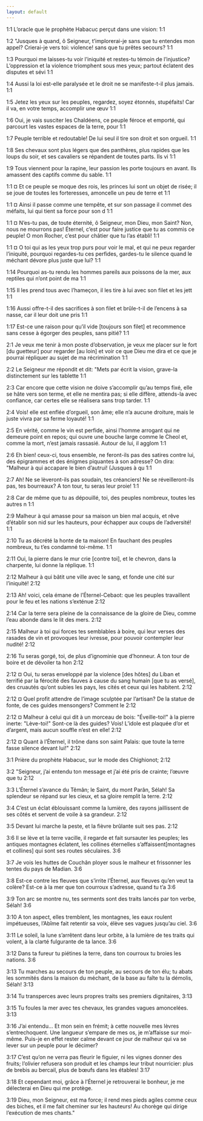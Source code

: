 ```yaml
---
layout: default
---
```


<span class="marginnote nb" label="1:1" name="1:1">1:1</span><span style="display:none">¤1:1¤</span>
 L’oracle que le prophète Habacuc perçut dans une vision:
<span class="marginnote nb" label="1:1" name="1:1">1:1</span><span style="display:none">¤1:1¤</span>

<span class="marginnote nb" label="1:2" name="1:2">1:2</span><span style="display:none">¤1:2¤</span>
 "Jusques à quand, ô Seigneur, t’implorerai-je sans que tu entendes mon appel? Crierai-je vers toi: violence! sans que tu prêtes secours?
<span class="marginnote nb" label="1:1" name="1:1">1:1</span><span style="display:none">¤1:1¤</span>

<span class="marginnote nb" label="1:3" name="1:3">1:3</span><span style="display:none">¤1:3¤</span>
 Pourquoi me laisses-tu voir l’iniquité et restes-tu témoin de l’injustice? L’oppression et la violence triomphent sous mes yeux; partout éclatent des disputes et sévi
<span class="marginnote nb" label="1:1" name="1:1">1:1</span><span style="display:none">¤1:1¤</span>

<span class="marginnote nb" label="1:4" name="1:4">1:4</span><span style="display:none">¤1:4¤</span>
 Aussi la loi est-elle paralysée et le droit ne se manifeste-t-il plus jamais.
<span class="marginnote nb" label="1:1" name="1:1">1:1</span><span style="display:none">¤1:1¤</span>

<span class="marginnote nb" label="1:5" name="1:5">1:5</span><span style="display:none">¤1:5¤</span>
 Jetez les yeux sur les peuples, regardez, soyez étonnés, stupéfaits! Car il va, en votre temps, accomplir une œuv
<span class="marginnote nb" label="1:1" name="1:1">1:1</span><span style="display:none">¤1:1¤</span>

<span class="marginnote nb" label="1:6" name="1:6">1:6</span><span style="display:none">¤1:6¤</span>
Oui, je vais susciter les Chaldéens, ce peuple féroce et emporté, qui parcourt les vastes espaces de la terre, pour
<span class="marginnote nb" label="1:1" name="1:1">1:1</span><span style="display:none">¤1:1¤</span>

<span class="marginnote nb" label="1:7" name="1:7">1:7</span><span style="display:none">¤1:7¤</span>
Peuple terrible et redoutable! De lui seul il tire son droit et son orgueil.
<span class="marginnote nb" label="1:1" name="1:1">1:1</span><span style="display:none">¤1:1¤</span>

<span class="marginnote nb" label="1:8" name="1:8">1:8</span><span style="display:none">¤1:8¤</span>
Ses chevaux sont plus légers que des panthères, plus rapides que les loups du soir, et ses cavaliers se répandent de toutes parts. Ils vi
<span class="marginnote nb" label="1:1" name="1:1">1:1</span><span style="display:none">¤1:1¤</span>

<span class="marginnote nb" label="1:9" name="1:9">1:9</span><span style="display:none">¤1:9¤</span>
Tous viennent pour la rapine, leur passion les porte toujours en avant. Ils amassent des captifs comme du sable.
<span class="marginnote nb" label="1:1" name="1:1">1:1</span><span style="display:none">¤1:1¤</span>

<span class="marginnote nb" label="1:1" name="1:1">1:1</span><span style="display:none">¤1:1¤</span>
¤ Et ce peuple se moque des rois, les princes lui sont un objet de risée; il se joue de toutes les forteresses, amoncelle un peu de terre et
<span class="marginnote nb" label="1:1" name="1:1">1:1</span><span style="display:none">¤1:1¤</span>

<span class="marginnote nb" label="1:1" name="1:1">1:1</span><span style="display:none">¤1:1¤</span>
¤ Ainsi il passe comme une tempête, et sur son passage il commet des méfaits, lui qui tient sa force pour son d
<span class="marginnote nb" label="1:1" name="1:1">1:1</span><span style="display:none">¤1:1¤</span>

<span class="marginnote nb" label="1:1" name="1:1">1:1</span><span style="display:none">¤1:1¤</span>
¤ N’es-tu pas, de toute éternité, ô Seigneur, mon Dieu, mon Saint? Non, nous ne mourrons pas! Éternel, c’est pour faire justice que tu as commis ce peuple! O mon Rocher, c’est pour châtier que tu l’as établi!
<span class="marginnote nb" label="1:1" name="1:1">1:1</span><span style="display:none">¤1:1¤</span>

<span class="marginnote nb" label="1:1" name="1:1">1:1</span><span style="display:none">¤1:1¤</span>
¤ O toi qui as les yeux trop purs pour voir le mal, et qui ne peux regarder l’iniquité, pourquoi regardes-tu ces perfides, gardes-tu le silence quand le méchant dévore plus juste que lui?
<span class="marginnote nb" label="1:1" name="1:1">1:1</span><span style="display:none">¤1:1¤</span>

<span class="marginnote nb" label="1:14" name="1:14">1:14</span><span style="display:none">¤1:14¤</span>
 Pourquoi as-tu rendu les hommes pareils aux poissons de la mer, aux reptiles qui n’ont point de ma
<span class="marginnote nb" label="1:1" name="1:1">1:1</span><span style="display:none">¤1:1¤</span>

<span class="marginnote nb" label="1:15" name="1:15">1:15</span><span style="display:none">¤1:15¤</span>
 Il les prend tous avec l’hameçon, il les tire à lui avec son filet et les jett
<span class="marginnote nb" label="1:1" name="1:1">1:1</span><span style="display:none">¤1:1¤</span>

<span class="marginnote nb" label="1:16" name="1:16">1:16</span><span style="display:none">¤1:16¤</span>
 Aussi offre-t-il des sacrifices à son filet et brûle-t-il de l’encens à sa nasse, car il leur doit une pris
<span class="marginnote nb" label="1:1" name="1:1">1:1</span><span style="display:none">¤1:1¤</span>

<span class="marginnote nb" label="1:17" name="1:17">1:17</span><span style="display:none">¤1:17¤</span>
 Est-ce une raison pour qu’il vide [toujours son filet] et recommence sans cesse à égorger des peuples, sans pitié?
<span class="marginnote nb" label="1:1" name="1:1">1:1</span><span style="display:none">¤1:1¤</span>

<span class="marginnote nb" label="2:1" name="2:1">2:1</span><span style="display:none">¤2:1¤</span>
Je veux me tenir à mon poste d’observation, je veux me placer sur le fort [du guetteur] pour regarder [au loin] et voir ce que Dieu me dira et ce que je pourrai répliquer au sujet de ma récrimination
<span class="marginnote nb" label="1:1" name="1:1">1:1</span><span style="display:none">¤1:1¤</span>

<span class="marginnote nb" label="2:2" name="2:2">2:2</span><span style="display:none">¤2:2¤</span>
Le Seigneur me répondit et dit: "Mets par écrit la vision, grave-la distinctement sur les tablette
<span class="marginnote nb" label="1:1" name="1:1">1:1</span><span style="display:none">¤1:1¤</span>

<span class="marginnote nb" label="2:3" name="2:3">2:3</span><span style="display:none">¤2:3¤</span>
 Car encore que cette vision ne doive s’accomplir qu’au temps fixé, elle se hâte vers son terme, et elle ne mentira pas; si elle diffère, attends-la avec confiance, car certes elle se réalisera sans trop tarder.
<span class="marginnote nb" label="1:1" name="1:1">1:1</span><span style="display:none">¤1:1¤</span>

<span class="marginnote nb" label="2:4" name="2:4">2:4</span><span style="display:none">¤2:4¤</span>
 Vois! elle est enflée d’orgueil, son âme; elle n’a aucune droiture, mais le juste vivra par sa ferme loyauté!
<span class="marginnote nb" label="1:1" name="1:1">1:1</span><span style="display:none">¤1:1¤</span>

<span class="marginnote nb" label="2:5" name="2:5">2:5</span><span style="display:none">¤2:5¤</span>
 En vérité, comme le vin est perfide, ainsi l’homme arrogant qui ne demeure point en repos; qui ouvre une bouche large comme le Cheol et, comme la mort, n’est jamais rassasié. Autour de lui, il agglom
<span class="marginnote nb" label="1:1" name="1:1">1:1</span><span style="display:none">¤1:1¤</span>

<span class="marginnote nb" label="2:6" name="2:6">2:6</span><span style="display:none">¤2:6¤</span>
 Eh bien! ceux-ci, tous ensemble, ne feront-ils pas des satires contre lui, des épigrammes et des énigmes piquantes à son adresse? On dira: "Malheur à qui accapare le bien d’autrui! (Jusques à qu
<span class="marginnote nb" label="1:1" name="1:1">1:1</span><span style="display:none">¤1:1¤</span>

<span class="marginnote nb" label="2:7" name="2:7">2:7</span><span style="display:none">¤2:7¤</span>
Ah! Ne se lèveront-ils pas soudain, tes créanciers! Ne se réveilleront-ils pas, tes bourreaux? A ton tour, tu seras leur proie!
<span class="marginnote nb" label="1:1" name="1:1">1:1</span><span style="display:none">¤1:1¤</span>

<span class="marginnote nb" label="2:8" name="2:8">2:8</span><span style="display:none">¤2:8¤</span>
Car de même que tu as dépouillé, toi, des peuples nombreux, toutes les autres n
<span class="marginnote nb" label="1:1" name="1:1">1:1</span><span style="display:none">¤1:1¤</span>

<span class="marginnote nb" label="2:9" name="2:9">2:9</span><span style="display:none">¤2:9¤</span>
Malheur à qui amasse pour sa maison un bien mal acquis, et rêve d’établir son nid sur les hauteurs, pour échapper aux coups de l’adversité!
<span class="marginnote nb" label="1:1" name="1:1">1:1</span><span style="display:none">¤1:1¤</span>

<span class="marginnote nb" label="2:10" name="2:10">2:10</span><span style="display:none">¤2:10¤</span>
 Tu as décrété la honte de ta maison! En fauchant des peuples nombreux, tu t’es condamné toi-même.
<span class="marginnote nb" label="1:1" name="1:1">1:1</span><span style="display:none">¤1:1¤</span>

<span class="marginnote nb" label="2:11" name="2:11">2:11</span><span style="display:none">¤2:11¤</span>
 Oui, la pierre dans le mur crie [contre toi], et le chevron, dans la charpente, lui donne la réplique.
<span class="marginnote nb" label="1:1" name="1:1">1:1</span><span style="display:none">¤1:1¤</span>

<span class="marginnote nb" label="2:12" name="2:12">2:12</span><span style="display:none">¤2:12¤</span>
 Malheur à qui bâtit une ville avec le sang, et fonde une cité sur l’iniquité!
<span class="marginnote nb" label="2:12" name="2:12">2:12</span><span style="display:none">¤2:12¤</span>

<span class="marginnote nb" label="2:13" name="2:13">2:13</span><span style="display:none">¤2:13¤</span>
 Ah! voici, cela émane de l’Éternel-Cebaot: que les peuples travaillent pour le feu et les nations s’exténue
<span class="marginnote nb" label="2:12" name="2:12">2:12</span><span style="display:none">¤2:12¤</span>

<span class="marginnote nb" label="2:14" name="2:14">2:14</span><span style="display:none">¤2:14¤</span>
 Car la terre sera pleine de la connaissance de la gloire de Dieu, comme l’eau abonde dans le lit des mers.
<span class="marginnote nb" label="2:12" name="2:12">2:12</span><span style="display:none">¤2:12¤</span>

<span class="marginnote nb" label="2:15" name="2:15">2:15</span><span style="display:none">¤2:15¤</span>
 Malheur à toi qui forces tes semblables à boire, qui leur verses des rasades de vin et provoques leur ivresse, pour pouvoir contempler leur nudité!
<span class="marginnote nb" label="2:12" name="2:12">2:12</span><span style="display:none">¤2:12¤</span>

<span class="marginnote nb" label="2:16" name="2:16">2:16</span><span style="display:none">¤2:16¤</span>
 Tu seras gorgé, toi, de plus d’ignominie que d’honneur. A ton tour de boire et de dévoiler ta hon
<span class="marginnote nb" label="2:12" name="2:12">2:12</span><span style="display:none">¤2:12¤</span>

<span class="marginnote nb" label="2:12" name="2:12">2:12</span><span style="display:none">¤2:12¤</span>
¤ Oui, tu seras enveloppé par la violence [des hôtes] du Liban et terrifié par la férocité des fauves à cause du sang humain [que tu as versé], des cruautés qu’ont subies les pays, les cités et ceux qui les habitent.
<span class="marginnote nb" label="2:12" name="2:12">2:12</span><span style="display:none">¤2:12¤</span>

<span class="marginnote nb" label="2:12" name="2:12">2:12</span><span style="display:none">¤2:12¤</span>
¤ Quel profit attendre de l’image sculptée par l’artisan? De la statue de fonte, de ces guides mensongers? Comment le
<span class="marginnote nb" label="2:12" name="2:12">2:12</span><span style="display:none">¤2:12¤</span>

<span class="marginnote nb" label="2:12" name="2:12">2:12</span><span style="display:none">¤2:12¤</span>
¤ Malheur à celui qui dit à un morceau de bois: "Éveille-toi!" à la pierre inerte: "Lève-toi!" Sont-ce là des guides? Vois! L’idole est plaquée d’or et d’argent, mais aucun souffle n’est en elle!
<span class="marginnote nb" label="2:12" name="2:12">2:12</span><span style="display:none">¤2:12¤</span>

<span class="marginnote nb" label="2:12" name="2:12">2:12</span><span style="display:none">¤2:12¤</span>
¤ Quant à l’Éternel, il trône dans son saint Palais: que toute la terre fasse silence devant lui!"
<span class="marginnote nb" label="2:12" name="2:12">2:12</span><span style="display:none">¤2:12¤</span>

<span class="marginnote nb" label="3:1" name="3:1">3:1</span><span style="display:none">¤3:1¤</span>
Prière du prophète Habacuc, sur le mode des Chighionot;
<span class="marginnote nb" label="2:12" name="2:12">2:12</span><span style="display:none">¤2:12¤</span>

<span class="marginnote nb" label="3:2" name="3:2">3:2</span><span style="display:none">¤3:2¤</span>
"Seigneur, j’ai entendu ton message et j’ai été pris de crainte; l’œuvre que tu
<span class="marginnote nb" label="2:12" name="2:12">2:12</span><span style="display:none">¤2:12¤</span>

<span class="marginnote nb" label="3:3" name="3:3">3:3</span><span style="display:none">¤3:3¤</span>
L’Éternel s’avance du Têmân; le Saint, du mont Parân, Sélah! Sa splendeur se répand sur les cieux, et sa gloire remplit la terre.
<span class="marginnote nb" label="2:12" name="2:12">2:12</span><span style="display:none">¤2:12¤</span>

<span class="marginnote nb" label="3:4" name="3:4">3:4</span><span style="display:none">¤3:4¤</span>
C’est un éclat éblouissant comme la lumière, des rayons jaillissent de ses côtés et servent de voile à sa grandeur.
<span class="marginnote nb" label="2:12" name="2:12">2:12</span><span style="display:none">¤2:12¤</span>

<span class="marginnote nb" label="3:5" name="3:5">3:5</span><span style="display:none">¤3:5¤</span>
Devant lui marche la peste, et la fièvre brûlante suit ses pas.
<span class="marginnote nb" label="2:12" name="2:12">2:12</span><span style="display:none">¤2:12¤</span>

<span class="marginnote nb" label="3:6" name="3:6">3:6</span><span style="display:none">¤3:6¤</span>
 Il se lève et la terre vacille, il regarde et fait sursauter les peuples; les antiques montagnes éclatent, les collines éternelles s’affaissent[montagnes et collines] qui sont ses routes séculaires.
<span class="marginnote nb" label="3:6" name="3:6">3:6</span><span style="display:none">¤3:6¤</span>

<span class="marginnote nb" label="3:7" name="3:7">3:7</span><span style="display:none">¤3:7¤</span>
 Je vois les huttes de Couchân ployer sous le malheur et frissonner les tentes du pays de Madian.
<span class="marginnote nb" label="3:6" name="3:6">3:6</span><span style="display:none">¤3:6¤</span>

<span class="marginnote nb" label="3:8" name="3:8">3:8</span><span style="display:none">¤3:8¤</span>
Est-ce contre les fleuves que s’irrite l’Éternel, aux fleuves qu’en veut ta colère? Est-ce à la mer que ton courroux s’adresse, quand tu t’a
<span class="marginnote nb" label="3:6" name="3:6">3:6</span><span style="display:none">¤3:6¤</span>

<span class="marginnote nb" label="3:9" name="3:9">3:9</span><span style="display:none">¤3:9¤</span>
Ton arc se montre nu, tes serments sont des traits lancés par ton verbe, Sélah!
<span class="marginnote nb" label="3:6" name="3:6">3:6</span><span style="display:none">¤3:6¤</span>

<span class="marginnote nb" label="3:10" name="3:10">3:10</span><span style="display:none">¤3:10¤</span>
 A ton aspect, elles tremblent, les montagnes, les eaux roulent impétueuses, l’Abîme fait retentir sa voix, élève ses vagues jusqu’au ciel.
<span class="marginnote nb" label="3:6" name="3:6">3:6</span><span style="display:none">¤3:6¤</span>

<span class="marginnote nb" label="3:11" name="3:11">3:11</span><span style="display:none">¤3:11¤</span>
 Le soleil, la lune s’arrêtent dans leur orbite, à la lumière de tes traits qui volent, à la clarté fulgurante de ta lance.
<span class="marginnote nb" label="3:6" name="3:6">3:6</span><span style="display:none">¤3:6¤</span>

<span class="marginnote nb" label="3:12" name="3:12">3:12</span><span style="display:none">¤3:12¤</span>
 Dans ta fureur tu piétines la terre, dans ton courroux tu broies les nations.
<span class="marginnote nb" label="3:6" name="3:6">3:6</span><span style="display:none">¤3:6¤</span>

<span class="marginnote nb" label="3:13" name="3:13">3:13</span><span style="display:none">¤3:13¤</span>
 Tu marches au secours de ton peuple, au secours de ton élu; tu abats les sommités dans la maison du méchant, de la base au faîte tu la démolis, Sélah!
<span class="marginnote nb" label="3:13" name="3:13">3:13</span><span style="display:none">¤3:13¤</span>

<span class="marginnote nb" label="3:14" name="3:14">3:14</span><span style="display:none">¤3:14¤</span>
 Tu transperces avec leurs propres traits ses premiers dignitaires,
<span class="marginnote nb" label="3:13" name="3:13">3:13</span><span style="display:none">¤3:13¤</span>

<span class="marginnote nb" label="3:15" name="3:15">3:15</span><span style="display:none">¤3:15¤</span>
 Tu foules la mer avec tes chevaux, les grandes vagues amoncelées.
<span class="marginnote nb" label="3:13" name="3:13">3:13</span><span style="display:none">¤3:13¤</span>

<span class="marginnote nb" label="3:16" name="3:16">3:16</span><span style="display:none">¤3:16¤</span>
 J’ai entendu… Et mon sein en frémit; à cette nouvelle mes lèvres s’entrechoquent. Une langueur s’empare de mes os, je m’affaisse sur moi-même. Puis-je en effet rester calme devant ce jour de malheur qui va se lever sur un peuple pour le décimer?

<span class="marginnote nb" label="3:17" name="3:17">3:17</span><span style="display:none">¤3:17¤</span>
 C’est qu’on ne verra pas fleurir le figuier, ni les vignes donner des fruits; l’olivier refusera son produit et les champs leur tribut nourricier: plus de brebis au bercail, plus de bœufs dans les étables!
<span class="marginnote nb" label="3:17" name="3:17">3:17</span><span style="display:none">¤3:17¤</span>

<span class="marginnote nb" label="3:18" name="3:18">3:18</span><span style="display:none">¤3:18¤</span>
 Et cependant moi, grâce à l’Éternel je retrouverai le bonheur, je me délecterai en Dieu qui me protège.

<span class="marginnote nb" label="3:19" name="3:19">3:19</span><span style="display:none">¤3:19¤</span>
 Dieu, mon Seigneur, est ma force; il rend mes pieds agiles comme ceux des biches, et il me fait cheminer sur les hauteurs! Au chorège qui dirige l’exécution de mes chants."
